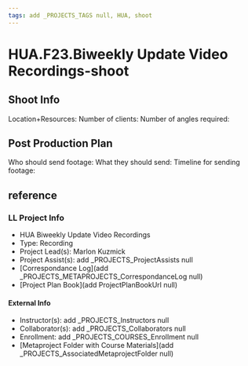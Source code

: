 ```yaml
---
tags: add _PROJECTS_TAGS null, HUA, shoot
---
```


# HUA.F23.Biweekly Update Video Recordings-shoot
## Shoot Info
Location+Resources:
Number of clients: 
Number of angles required:

## Post Production Plan
Who should send footage:
What they should send:
Timeline for sending footage:

## reference
### LL Project Info
* HUA Biweekly Update Video Recordings
* Type: Recording
* Project Lead(s): Marlon Kuzmick
* Project Assist(s): add _PROJECTS_ProjectAssists null
* [Correspondance Log](add _PROJECTS_METAPROJECTS_CorrespondanceLog null)
* [Project Plan Book](add ProjectPlanBookUrl null)

#### External Info
* Instructor(s): add _PROJECTS_Instructors null
* Collaborator(s): add _PROJECTS_Collaborators null
* Enrollment: add _PROJECTS_COURSES_Enrollment null
* [Metaproject Folder with Course Materials](add _PROJECTS_AssociatedMetaprojectFolder null)
